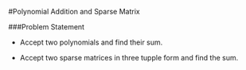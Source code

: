 #Polynomial Addition and Sparse Matrix

###Problem Statement

* Accept two polynomials and find their sum.

* Accept two sparse matrices in three tupple form and find the sum.
